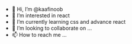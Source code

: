 - 👋 Hi, I’m @kaafinoob
- 👀 I’m interested in react
- 🌱 I’m currently learning css and advance react
- 💞️ I’m looking to collaborate on ...
- 📫 How to reach me ...

<!---
kaafinoob/kaafinoob is a ✨ special ✨ repository because its `README.md` (this file) appears on your GitHub profile.
You can click the Preview link to take a look at your changes.
--->
